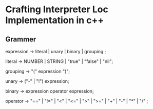# Crafting Interpreter Loc Implementation in c++

## Grammer

expression -> literal
            | unary
            | binary
            | grouping ;

literal -> NUMBER | STRING | "true" | "false" | "nil";            

grouping -> "(" expression ")";

unary -> ("-" | "!") expression;

binary -> expression operator expression;

operator       → "==" | "!=" | "<" | "<=" | ">" | ">="
               | "+"  | "-"  | "*" | "/" ;
